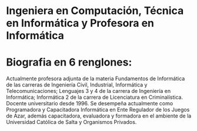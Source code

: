 # Ingeniera en Computación, Técnica en Informática y Profesora en Informática
# Biografia en 6 renglones:
Actualmente profesora adjunta de la materia Fundamentos de Informática de las carreras de Ingeniería Civil, 
Industrial, Informática y Telecomunicaciones; Lenguajes 3 y 4 de la carrera de Ingeniería en 
Informática; Informática 2 de la carrera de Licenciatura en Criminalística. Docente universitario 
desde 1996. Se desempeña actualmente como Programadora y Capacitadora Informática en 
Ente Regulador de los Juegos de Azar, además capacitadora, evaluadora y formadora en el 
ambiente de la Universidad Católica de Salta y Organismos Privados.
